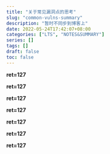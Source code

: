```yaml
---
title: "关于常见漏洞点的思考"
slug: "common-vulns-summary"
description: "暂时不同步到博客上"
date: 2022-05-24T17:42:07+08:00
categories: ["LTS", "NOTES&SUMMARY"]
series: []
tags: []
draft: false
toc: false
---
```


**ret=127**

**ret=127**

**ret=127**

**ret=127**

**ret=127**

**ret=127**

**ret=127**